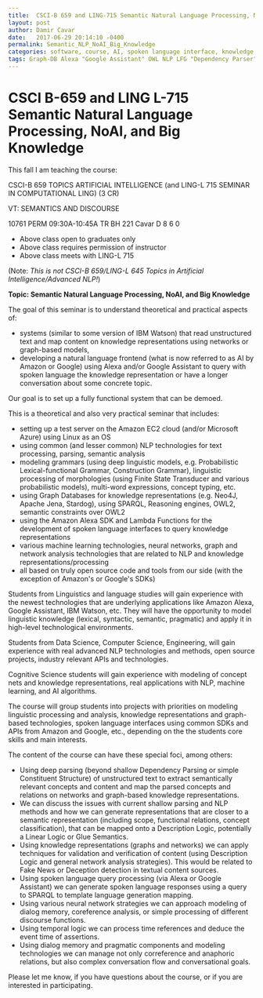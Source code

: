```yaml
---
title:  CSCI-B 659 and LING-715 Semantic Natural Language Processing, NoAI, and Big Knowledge
layout: post
author: Damir Cavar
date:   2017-06-29 20:14:10 -0400
permalink: Semantic_NLP_NoAI_Big_Knowledge
categories: software, course, AI, spoken language interface, knowledge graph
tags: Graph-DB Alexa "Google Assistant" OWL NLP LFG "Dependency Parser" "Lexical-functional Grammar" textmining "deep parsing" "knowledge graphs"
---
```

# CSCI B-659 and LING L-715 Semantic Natural Language Processing, NoAI, and Big Knowledge

This fall I am teaching the course:

CSCI-B 659 TOPICS ARTIFICIAL INTELLIGENCE (and LING-L 715 SEMINAR IN COMPUTATIONAL LING) (3 CR)

VT: SEMANTICS AND DISCOURSE

10761 PERM     09:30A-10:45A   TR     BH 221    Cavar D                   8    6    0
- Above class open to graduates only
- Above class requires permission of instructor
- Above class meets with LING-L 715 

(Note: *This is not CSCI-B 659/LING-L 645 Topics in Artificial Intelligence/Advanced NLP!*)


**Topic: Semantic Natural Language Processing, NoAI, and Big Knowledge**

The goal of this seminar is to understand theoretical and practical aspects of:

- systems (similar to some version of IBM Watson) that read unstructured text and map content on knowledge representations using networks or graph-based models,
- developing a natural language frontend (what is now referred to as AI by Amazon or Google) using Alexa and/or Google Assistant to query with spoken language the knowledge representation or have a longer conversation about some concrete topic.

Our goal is to set up a fully functional system that can be demoed.


This is a theoretical and also very practical seminar that includes:

- setting up a test server on the Amazon EC2 cloud (and/or Microsoft Azure) using Linux as an OS
- using common (and lesser common) NLP technologies for text processing, parsing, semantic analysis
- modeling grammars (using deep linguistic models, e.g. Probabilistic Lexical-functional Grammar, Construction Grammar), linguistic processing of morphologies (using Finite State Transducer and various probabilistic models), multi-word expressions, concept typing, etc.
- using Graph Databases for knowledge representations (e.g. Neo4J, Apache Jena, Stardog), using SPARQL, Reasoning engines, OWL2, semantic constraints over OWL2
- using the Amazon Alexa SDK and Lambda Functions for the development of spoken language interfaces to query knowledge representations
- various machine learning technologies, neural networks, graph and network analysis technologies that are related to NLP and knowledge representations/processing
- all based on truly open source code and tools from our side (with the exception of Amazon's or Google's SDKs)

Students from Linguistics and language studies will gain experience with the newest technologies that are underlying applications like Amazon Alexa, Google Assistant, IBM Watson, etc. They will have the opportunity to model linguistic knowledge (lexical, syntactic, semantic, pragmatic) and apply it in high-level technological environments.

Students from Data Science, Computer Science, Engineering, will gain experience with real advanced NLP technologies and methods, open source projects, industry relevant APIs and technologies.

Cognitive Science students will gain experience with modeling of concept nets and knowledge representations, real applications with NLP, machine learning, and AI algorithms.

The course will group students into projects with priorities on modeling linguistic processing and analysis, knowledge representations and graph-based technologies, spoken language interfaces using common SDKs and APIs from Amazon and Google, etc., depending on the the students core skills and main interests.


The content of the course can have these special foci, among others:

- Using deep parsing (beyond shallow Dependency Parsing or simple Constituent Structure) of unstructured text to extract semantically relevant concepts and content and map the parsed concepts and relations on networks and graph-based knowledge representations.
- We can discuss the issues with current shallow parsing and NLP methods and how we can generate representations that are closer to a semantic representation (including scope, functional relations, concept classification), that can be mapped onto a Description Logic, potentially a Linear Logic or Glue Semantics.
- Using knowledge representations (graphs and networks) we can apply techniques for validation and verification of content (using Description Logic and general network analysis strategies). This would be related to Fake News or Deception detection in textual content sources.
- Using spoken language query processing (via Alexa or Google Assistant) we can generate spoken language responses using a query to SPARQL to template language generation mapping.
- Using various neural network strategies we can approach modeling of dialog memory, coreference analysis, or simple processing of different discourse functions.
- Using temporal logic we can process time references and deduce the event time of assertions.
- Using dialog memory and pragmatic components and modeling technologies we can manage not only correference and anaphoric relations, but also complex conversation flow and conversational goals.

Please let me know, if you have questions about the course, or if you are interested in participating.


